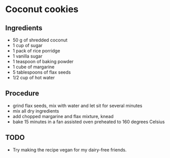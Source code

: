Coconut cookies
===============

Ingredients
-----------

* 50 g of shredded coconut
* 1 cup of sugar
* 1 pack of rice porridge
* 1 vanilla sugar
* 1 teaspoon of baking powder
* 1 cube of margarine
* 5 tablespoons of flax seeds
* 1/2 cup of hot water

Procedure
---------

* grind flax seeds, mix with water and let sit for several minutes
* mix all dry ingredients
* add chopped margarine and flax mixture, knead
* bake 15 minutes in a fan assisted oven preheated to 160 degrees Celsius

TODO
----

* Try making the recipe vegan for my dairy-free friends.
